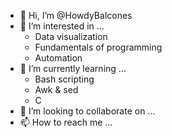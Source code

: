 - 👋 Hi, I’m @HowdyBalcones
- 👀 I’m interested in ...
    - Data visualization
    - Fundamentals of programming
    - Automation
- 🌱 I’m currently learning ...
    - Bash scripting
    - Awk & sed
    - C
- 💞️ I’m looking to collaborate on ...
- 📫 How to reach me ...

<!---
HowdyBalcones/HowdyBalcones is a ✨ special ✨ repository because its `README.md` (this file) appears on your GitHub profile.
You can click the Preview link to take a look at your changes.
--->
